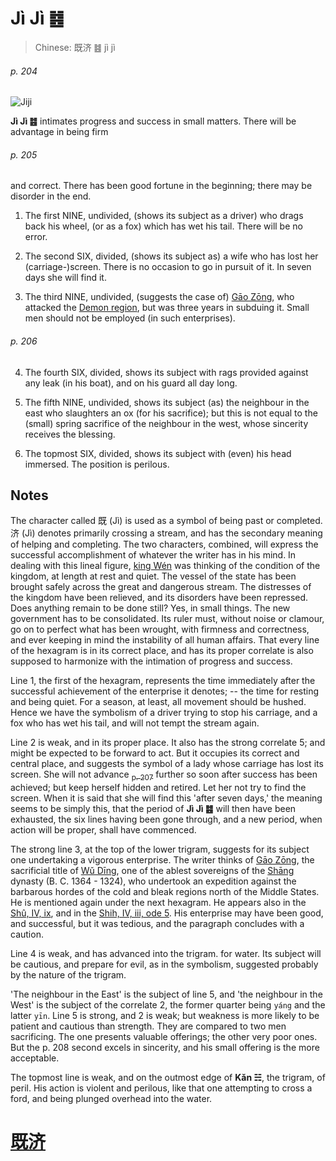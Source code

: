 # Jì Jì ䷾

> Chinese: 既济 ䷾ jì jì

###### p. 204

![Jiji](https://88o.io/wp-content/uploads/2018/09/63-e697a2e6b58ejiji.jpg)

**Jì Jì ䷾** intimates progress and success in small matters. There will be advantage in being firm

###### p. 205

and correct. There has been good fortune in the beginning; there may be disorder in the end.

1. The first NINE, undivided, (shows its subject as a driver) who drags back his wheel, (or as a fox) which has wet his tail. There will be no error.

2. The second SIX, divided, (shows its subject as) a wife who has lost her (carriage-)screen. There is no occasion to go in pursuit of it. In seven days she will find it.

3. The third NINE, undivided, (suggests the case of) [Gāo Zōng](https://zh.wikipedia.org/zh-cn/高宗), who attacked the [Demon region](https://en.wikipedia.org/wiki/Guifang), but was three years in subduing it. Small men should not be employed (in such enterprises).

###### p. 206

4. The fourth SIX, divided, shows its subject with rags provided against any leak (in his boat), and on his guard all day long.

5. The fifth NINE, undivided, shows its subject (as) the neighbour in the east who slaughters an ox (for his sacrifice); but this is not equal to the (small) spring sacrifice of the neighbour in the west, whose sincerity receives the blessing.

6. The topmost SIX, divided, shows its subject with (even) his head immersed. The position is perilous.

## Notes

The character called 既 (Jì) is used as a symbol of being past or completed. 济 (Jì) denotes primarily crossing a stream, and has the secondary meaning of helping and completing.
The two characters, combined, will express the successful accomplishment of whatever the writer has in his mind.
In dealing with this lineal figure, [king Wén](https://en.wikipedia.org/wiki/King_Wen_of_Zhou) was thinking of the condition of the kingdom, at length at rest and quiet. The vessel of the state has been brought safely across the great and dangerous stream.
The distresses of the kingdom have been relieved, and its disorders have been repressed. Does anything remain to be done still?
Yes, in small things. The new government has to be consolidated. Its ruler must, without noise or clamour, go on to perfect what has been wrought, with firmness and correctness,
and ever keeping in mind the instability of all human affairs. That every line of the hexagram is in its correct place, and has its proper correlate is also supposed to harmonize with the intimation of progress and success.

Line 1, the first of the hexagram, represents the time immediately after the successful achievement of the enterprise it denotes; -- the time for resting and being quiet. For a season, at least, all movement should be hushed. Hence we have the symbolism of a driver trying to stop his carriage, and a fox who has wet his tail, and will not tempt the stream again.

Line 2 is weak, and in its proper place. It also has the strong correlate 5; and might be expected to be forward to act. But it occupies its correct and central place, and suggests the symbol of a lady whose carriage has lost its screen. She will not advance [<sub>p. 207</sub>](e69caae6b58eweiji.md#p-207) further so soon after success has been achieved; but keep herself hidden and retired. Let her not try to find the screen. When it is said that she will find this 'after seven days,' the meaning seems to be simply this, that the period of **Jì Jì ䷾** will then have been exhausted, the six lines having been gone through, and a new period, when action will be proper, shall have commenced.

The strong line 3, at the top of the lower trigram, suggests for its subject one undertaking a vigorous enterprise. The writer thinks of [Gāo Zōng](https://zh.wikipedia.org/zh-cn/高宗), the sacrificial title of [Wǔ Dīng](https://en.wikipedia.org/wiki/Wu_Ding), one of the ablest sovereigns of the [Shāng](https://en.wikipedia.org/wiki/Shang_dynasty) dynasty (B. C. 1364 - 1324), who undertook an expedition against the barbarous hordes of the cold and bleak regions north of the Middle States. He is mentioned again under the next hexagram. He appears also in the [Shû, IV, ix](https://www.sacred-texts.com/cfu/sbe03/sbe03012.htm), and in the [Shih, IV, iii, ode 5](https://www.sacred-texts.com/cfu/sbe03/sbe03107.htm). His enterprise may have been good, and successful, but it was tedious, and the paragraph concludes with a caution.

Line 4 is weak, and has advanced into the trigram. for water. Its subject will be cautious, and prepare for evil, as in the symbolism, suggested probably by the nature of the trigram.

'The neighbour in the East' is the subject of line 5, and 'the neighbour in the West' is the subject of the correlate 2, the former quarter being `yáng` and the latter `yīn`. Line 5 is strong, and 2 is weak; but weakness is more likely to be patient and cautious than strength. They are compared to two men sacrificing. The one presents valuable offerings; the other very poor ones. But the p. 208 second excels in sincerity, and his small offering is the more acceptable.

The topmost line is weak, and on the outmost edge of **Kǎn ☵**, the trigram, of peril. His action is violent and perilous, like that one attempting to cross a ford, and being plunged overhead into the water.

# [既济](./e697a2e6b58ejiji_cn.md)
